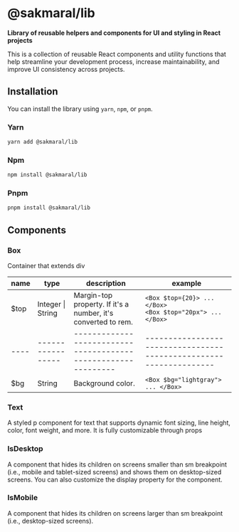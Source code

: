 # @sakmaral/lib

**Library of reusable helpers and components for UI and styling in React projects**

This is a collection of reusable React components and utility functions that help streamline your development process, increase maintainability, and improve UI consistency across projects.

## Installation

You can install the library using `yarn`, `npm`, or `pnpm`.

### Yarn

```sh
yarn add @sakmaral/lib
```

### Npm

```sh
npm install @sakmaral/lib

```

### Pnpm

```sh
pnpm install @sakmaral/lib
```

## Components

### **Box**

Container that extends div

| name | type              | description                                                   | example                                                            |
| ---- | ----------------- | ------------------------------------------------------------- | ------------------------------------------------------------------ |
| $top | Integer \| String | Margin-top property. If it's a number, it's converted to rem. | `<Box $top={20}> ... </Box>` <br /> `<Box $top="20px"> ... </Box>` |
| ---- | ----------------- | ------------------------------------------------------------- | ------------------------------------------------------------------ |
| $bg  | String            | Background color.                                             | `<Box $bg="lightgray"> ... </Box>`                                 |

### **Text**

A styled p component for text that supports dynamic font sizing, line height, color, font weight, and more. It is fully customizable through props

### **IsDesktop**

A component that hides its children on screens smaller than sm breakpoint (i.e., mobile and tablet-sized screens) and shows them on desktop-sized screens. You can also customize the display property for the component.

### **IsMobile**

A component that hides its children on screens larger than sm breakpoint (i.e., desktop-sized screens).

